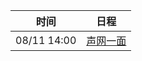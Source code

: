 | 时间          | 日程                                                                                                                           |
| ----------- | ---------------------------------------------------------------------------------------------------------------------------- |
| 08/11 14:00 | [声网一面](https://www.google.com/calendar/event?eid=MjdpOXRsdG8xZTFmY3B0bmMzOGIzZDE0azAgYzZrZW9pbGFmdjk5cDE5dmw3ZmFpZHU4bWtAZw) |